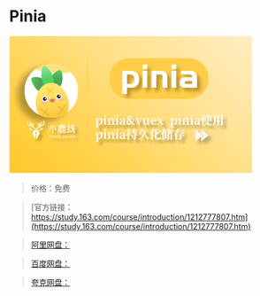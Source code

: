 # Pinia

![img](../../../assets/study163/free/c725e0e068854c82899949e969d88c2d.png)

> 价格：免费

> [官方链接：https://study.163.com/course/introduction/1212777807.htm](https://study.163.com/course/introduction/1212777807.htm)

> [阿里网盘：]()

> [百度网盘：]()

> [夸克网盘：]()
